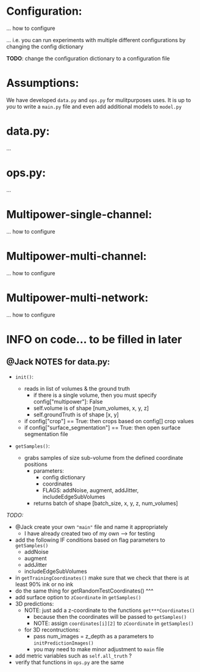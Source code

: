 # Configuration:

... how to configure

... i.e. you can run experiments with multiple different configurations by changing the config dictionary

**TODO**: change the configuration dictionary to a configuration file

# Assumptions:

We have developed `data.py` and `ops.py` for mulitpurposes uses. It is up to *you* to write a `main.py` file and even add additional models to `model.py`

# data.py:

...

# ops.py:

...

# Multipower-single-channel:

... how to configure

# Multipower-multi-channel:

... how to configure

# Multipower-multi-network:

... how to configure


# INFO on code... to be filled in later

## @Jack NOTES for data.py:
- `init()`:
  - reads in list of volumes & the ground truth
    - if there is a single volume, then you must specify config["multipower"]: False
    - self.volume is of shape [num_volumes, x, y, z]
    - self.groundTruth is of shape [x, y]
  - if config["crop"] == True: then crops based on config[] crop values
  - if config["surface_segmentation"] == True: then open surface segmentation file


- `getSamples()`:
  - grabs samples of size sub-volume from the defined coordinate positions
    - parameters:
      - config dictionary
      - coordinates
      - FLAGS: addNoise, augment, addJitter, includeEdgeSubVolumes
    - returns batch of shape [batch_size, x, y, z, num_volumes]

*TODO:*
- @Jack create your own `"main"` file and name it appropriately
  - I have already created two of my own --> for testing
- add the following IF conditions based on flag parameters to `getSamples()`
  - addNoise
  - augment
  - addJitter
  - includeEdgeSubVolumes
- in `getTrainingCoordinates()` make sure that we check that there is at least 90% ink or no ink
- do the same thing for getRandomTestCoordinates() ^^^
- add surface option to `zCoordinate` in `getSamples()`
- 3D predictions:
  - NOTE: just add a z-coordinate to the functions `get***Coordinates()`
    - because then the coordinates will be passed to `getSamples()`
    - NOTE: assign `coordinates[i][2]` to `zCoordinate` in `getSamples()`
  - for 3D recontructions:
    - pass num_images = z_depth as a parameters to `initPredictionImages()`
    - you may need to make minor adjustment to `main` file
- add metric variables such as `self.all_truth` ?
- verify that functions in `ops.py` are the same
